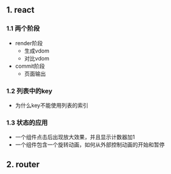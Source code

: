 ## 1. react

### 1.1 两个阶段
- render阶段
  - 生成vdom
  - 对比vdom
- commit阶段
  - 页面输出
  
### 1.2 列表中的key
- 为什么key不能使用列表的索引

### 1.3 状态的应用
- 一个组件点击后出现放大效果，并且显示计数器加1
- 一个组件包含一个旋转动画，如何从外部控制动画的开始和暂停

## 2. router